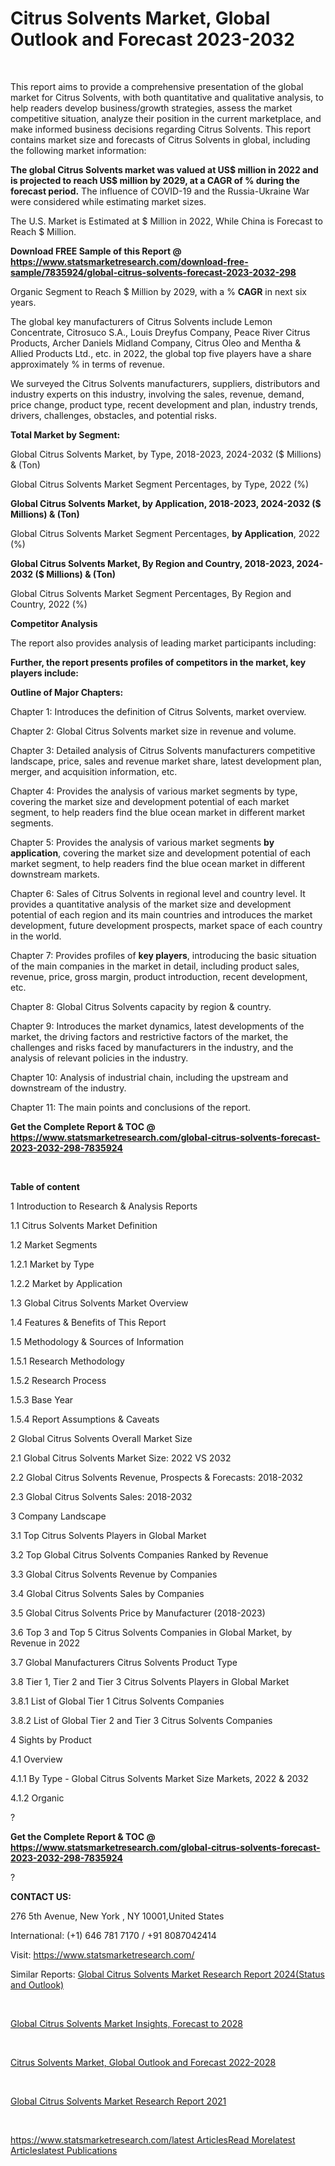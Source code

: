 <h1>Citrus Solvents Market, Global Outlook and Forecast 2023-2032</h1><br/><p>This report aims to provide a comprehensive presentation of the global market for Citrus Solvents, with both quantitative and qualitative analysis, to help readers develop business/growth strategies, assess the market competitive situation, analyze their position in the current marketplace, and make informed business decisions regarding Citrus Solvents. This report contains market size and forecasts of Citrus Solvents in global, including the following market information:</p>
 
 
 
 <p><strong>The global Citrus Solvents market was valued at US$ million in 2022 and is projected to reach US$ million by 2029, at a <strong>CAGR</strong> of % during the forecast period.</strong> The influence of COVID-19 and the Russia-Ukraine War were considered while estimating market sizes.</p>
 
 
 
 <p>The U.S. Market is Estimated at $ Million in 2022, While China is Forecast to Reach $ Million.</p>
 
 
 
 <p><strong>Download FREE Sample of this Report @ <a href="https://www.statsmarketresearch.com/download-free-sample/7835924/global-citrus-solvents-forecast-2023-2032-298">https://www.statsmarketresearch.com/download-free-sample/7835924/global-citrus-solvents-forecast-2023-2032-298</a></strong></p>
 
 
 
 <p>Organic Segment to Reach $ Million by 2029, with a % <strong>CAGR</strong> in next six years.</p>
 
 
 
 <p>The global key manufacturers of Citrus Solvents include Lemon Concentrate, Citrosuco S.A., Louis Dreyfus Company, Peace River Citrus Products, Archer Daniels Midland Company, Citrus Oleo and Mentha & Allied Products Ltd., etc. in 2022, the global top five players have a share approximately % in terms of revenue.</p>
 
 
 
 <p>We surveyed the Citrus Solvents manufacturers, suppliers, distributors and industry experts on this industry, involving the sales, revenue, demand, price change, product type, recent development and plan, industry trends, drivers, challenges, obstacles, and potential risks.</p>
 
 
 
 <p><strong>Total Market by Segment:</strong></p>
 
 
 
 <p>Global Citrus Solvents Market, by Type, 2018-2023, 2024-2032 ($ Millions) & (Ton)</p>
 
 
 
 <p>Global Citrus Solvents Market Segment Percentages, by Type, 2022 (%)</p>
 
 
 
 <p><strong>Global Citrus Solvents Market, <strong>by Application</strong>, 2018-2023, 2024-2032 ($ Millions) & (Ton)</strong></p>
 
 
 
 <p>Global Citrus Solvents Market Segment Percentages, <strong>by Application</strong>, 2022 (%)</p>
 
 
 
 <p><strong>Global Citrus Solvents Market, By Region and Country, 2018-2023, 2024-2032 ($ Millions) & (Ton)</strong></p>
 
 
 
 <p>Global Citrus Solvents Market Segment Percentages, By Region and Country, 2022 (%)</p>
 
 
 
 <p><strong>Competitor Analysis</strong></p>
 
 
 
 <p>The report also provides analysis of leading market participants including:</p>
 
 
 
 <p><strong>Further, the report presents profiles of competitors in the market, <strong>key players</strong> include:</strong></p>
 
 
 
 <p><strong>Outline of Major Chapters:</strong></p>
 
 
 
 <p>Chapter 1: Introduces the definition of Citrus Solvents, market overview.</p>
 
 
 
 <p>Chapter 2: Global Citrus Solvents market size in revenue and volume.</p>
 
 
 
 <p>Chapter 3: Detailed analysis of Citrus Solvents manufacturers competitive landscape, price, sales and revenue market share, latest development plan, merger, and acquisition information, etc.</p>
 
 
 
 <p>Chapter 4: Provides the analysis of various market segments by type, covering the market size and development potential of each market segment, to help readers find the blue ocean market in different market segments.</p>
 
 
 
 <p>Chapter 5: Provides the analysis of various market segments <strong>by application</strong>, covering the market size and development potential of each market segment, to help readers find the blue ocean market in different downstream markets.</p>
 
 
 
 <p>Chapter 6: Sales of Citrus Solvents in regional level and country level. It provides a quantitative analysis of the market size and development potential of each region and its main countries and introduces the market development, future development prospects, market space of each country in the world.</p>
 
 
 
 <p>Chapter 7: Provides profiles of <strong>key players</strong>, introducing the basic situation of the main companies in the market in detail, including product sales, revenue, price, gross margin, product introduction, recent development, etc.</p>
 
 
 
 <p>Chapter 8: Global Citrus Solvents capacity by region & country.</p>
 
 
 
 <p>Chapter 9: Introduces the market dynamics, latest developments of the market, the driving factors and restrictive factors of the market, the challenges and risks faced by manufacturers in the industry, and the analysis of relevant policies in the industry.</p>
 
 
 
 <p>Chapter 10: Analysis of industrial chain, including the upstream and downstream of the industry.</p>
 
 
 
 <p>Chapter 11: The main points and conclusions of the report.</p>
 
 
 
 <div><b>Get the Complete Report & TOC @ <a href="https://www.statsmarketresearch.com/global-citrus-solvents-forecast-2023-2032-298-7835924">https://www.statsmarketresearch.com/global-citrus-solvents-forecast-2023-2032-298-7835924</a></b></div>
 
 
 
 <p><br />
 
 <b>Table of content</b></p>
 
 
 
 <p>1 Introduction to Research & Analysis Reports<br />
 
 1.1 Citrus Solvents Market Definition<br />
 
 1.2 Market Segments<br />
 
 1.2.1 Market by Type<br />
 
 1.2.2 Market by Application<br />
 
 1.3 Global Citrus Solvents Market Overview<br />
 
 1.4 Features & Benefits of This Report<br />
 
 1.5 Methodology & Sources of Information<br />
 
 1.5.1 Research Methodology<br />
 
 1.5.2 Research Process<br />
 
 1.5.3 Base Year<br />
 
 1.5.4 Report Assumptions & Caveats<br />
 
 2 Global Citrus Solvents Overall Market Size<br />
 
 2.1 Global Citrus Solvents Market Size: 2022 VS 2032<br />
 
 2.2 Global Citrus Solvents Revenue, Prospects & Forecasts: 2018-2032<br />
 
 2.3 Global Citrus Solvents Sales: 2018-2032<br />
 
 3 Company Landscape<br />
 
 3.1 Top Citrus Solvents Players in Global Market<br />
 
 3.2 Top Global Citrus Solvents Companies Ranked by Revenue<br />
 
 3.3 Global Citrus Solvents Revenue by Companies<br />
 
 3.4 Global Citrus Solvents Sales by Companies<br />
 
 3.5 Global Citrus Solvents Price by Manufacturer (2018-2023)<br />
 
 3.6 Top 3 and Top 5 Citrus Solvents Companies in Global Market, by Revenue in 2022<br />
 
 3.7 Global Manufacturers Citrus Solvents Product Type<br />
 
 3.8 Tier 1, Tier 2 and Tier 3 Citrus Solvents Players in Global Market<br />
 
 3.8.1 List of Global Tier 1 Citrus Solvents Companies<br />
 
 3.8.2 List of Global Tier 2 and Tier 3 Citrus Solvents Companies<br />
 
 4 Sights by Product<br />
 
 4.1 Overview<br />
 
 4.1.1 By Type - Global Citrus Solvents Market Size Markets, 2022 & 2032<br />
 
 4.1.2 Organic<br />
 
 ? </p>
 
 
 
 <div><b>Get the Complete Report & TOC @ <a href="https://www.statsmarketresearch.com/global-citrus-solvents-forecast-2023-2032-298-7835924">https://www.statsmarketresearch.com/global-citrus-solvents-forecast-2023-2032-298-7835924</a></b></div>
 
 
 
 <p>? </p>
 
 
 
 <p><b>CONTACT US:</b><br />
 
 276 5th Avenue, New York , NY 10001,United States<br />
 
 International: (+1) 646 781 7170 / +91 8087042414<br />
 
 Visit: <a href="https://www.statsmarketresearch.com/">https://www.statsmarketresearch.com/</a><br />
 
 Similar Reports: <a href="https://www.statsmarketresearch.com/global-citrus-solvents-forecast-2023-2032-298-7835924">Global Citrus Solvents Market Research Report 2024(Status and Outlook)</a><br />
 
 <br />
 
 <a href="https://www.statsmarketresearch.com/global-citrus-solvents-forecast-2023-2032-298-7835924">Global Citrus Solvents Market Insights, Forecast to 2028</a><br />
 
 <br />
 
 <a href="https://www.statsmarketresearch.com/global-citrus-solvents-forecast-2023-2032-298-7835924">Citrus Solvents Market, Global Outlook and Forecast 2022-2028</a><br />
 
 <br />
 
 <a href="https://www.statsmarketresearch.com/global-citrus-solvents-forecast-2023-2032-298-7835924">Global Citrus Solvents Market Research Report 2021</a><br />
 
 <br />
 
 <a href="https://gyeongbokgung.com">https://www.statsmarketresearch.com/</a><a href="https://hallyeomaritime.com">latest Articles</a><a href="https://jingwansa.com">Read More</a><a href="https://nguoiviet.jp/">latest Articles</a><a href="https://www.intelmarketresearch.com/">latest Publications</a></p>